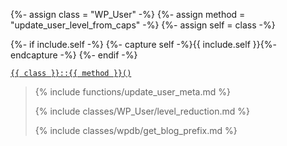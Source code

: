 {%- assign class = "WP_User" -%}
{%- assign method = "update_user_level_from_caps" -%}
{%- assign self = class -%}

{%- if include.self -%}
  {%- capture self -%}{{ include.self }}{%- endcapture -%}
{%- endif -%}

<p><code><a href="https://developer.wordpress.org/reference/classes/{{ class | downcase }}/{{ method | downcase }}/">{{ class }}::{{ method }}()</a></code></p>

<blockquote>

{% include functions/update_user_meta.md %}

{% include classes/WP_User/level_reduction.md %}

{% include classes/wpdb/get_blog_prefix.md %}

</blockquote>
